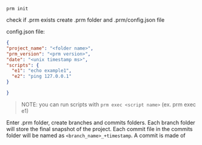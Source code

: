 ```
prm init
```

check if .prm exists
create .prm folder and .prm/config.json file

config.json file:
```json
{
"project_name": "<folder name>",
"prm_version": "<prm version>",
"date": "<unix timestamp ms>",
"scripts": {
  "e1": "echo example1",
  "e2": "ping 127.0.0.1"
}

}
```

> NOTE: you can run scripts with `prm exec <script name>` (ex. prm exec e1)

Enter .prm folder, create branches and commits folders.
Each branch folder will store the final snapshot of the
project.
Each commit file in the commits folder will be named as `<branch_name>_+timestamp`.
A commit is made of 

